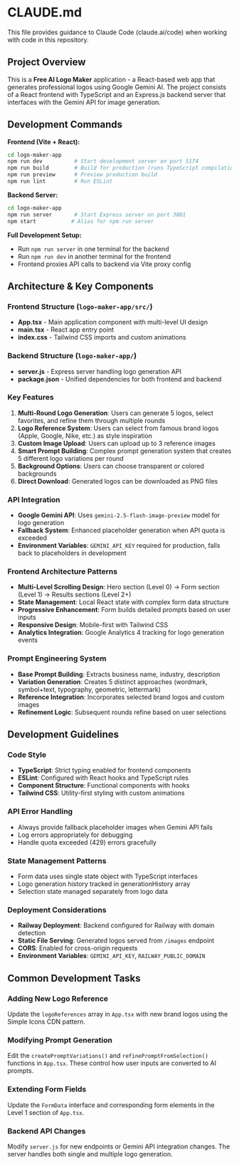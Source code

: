 # CLAUDE.md

This file provides guidance to Claude Code (claude.ai/code) when working with code in this repository.

## Project Overview

This is a **Free AI Logo Maker** application - a React-based web app that generates professional logos using Google Gemini AI. The project consists of a React frontend with TypeScript and an Express.js backend server that interfaces with the Gemini API for image generation.

## Development Commands

**Frontend (Vite + React):**
```bash
cd logo-maker-app
npm run dev          # Start development server on port 5174
npm run build        # Build for production (runs TypeScript compilation then Vite build)
npm run preview      # Preview production build
npm run lint         # Run ESLint
```

**Backend Server:**
```bash
cd logo-maker-app
npm run server       # Start Express server on port 3001
npm start           # Alias for npm run server
```

**Full Development Setup:**
- Run `npm run server` in one terminal for the backend
- Run `npm run dev` in another terminal for the frontend
- Frontend proxies API calls to backend via Vite proxy config

## Architecture & Key Components

### Frontend Structure (`logo-maker-app/src/`)
- **App.tsx** - Main application component with multi-level UI design
- **main.tsx** - React app entry point
- **index.css** - Tailwind CSS imports and custom animations

### Backend Structure (`logo-maker-app/`)
- **server.js** - Express server handling logo generation API
- **package.json** - Unified dependencies for both frontend and backend

### Key Features
1. **Multi-Round Logo Generation**: Users can generate 5 logos, select favorites, and refine them through multiple rounds
2. **Logo Reference System**: Users can select from famous brand logos (Apple, Google, Nike, etc.) as style inspiration
3. **Custom Image Upload**: Users can upload up to 3 reference images
4. **Smart Prompt Building**: Complex prompt generation system that creates 5 different logo variations per round
5. **Background Options**: Users can choose transparent or colored backgrounds
6. **Direct Download**: Generated logos can be downloaded as PNG files

### API Integration
- **Google Gemini API**: Uses `gemini-2.5-flash-image-preview` model for logo generation
- **Fallback System**: Enhanced placeholder generation when API quota is exceeded
- **Environment Variables**: `GEMINI_API_KEY` required for production, falls back to placeholders in development

### Frontend Architecture Patterns
- **Multi-Level Scrolling Design**: Hero section (Level 0) → Form section (Level 1) → Results sections (Level 2+)
- **State Management**: Local React state with complex form data structure
- **Progressive Enhancement**: Form builds detailed prompts based on user inputs
- **Responsive Design**: Mobile-first with Tailwind CSS
- **Analytics Integration**: Google Analytics 4 tracking for logo generation events

### Prompt Engineering System
- **Base Prompt Building**: Extracts business name, industry, description
- **Variation Generation**: Creates 5 distinct approaches (wordmark, symbol+text, typography, geometric, lettermark)
- **Reference Integration**: Incorporates selected brand logos and custom images
- **Refinement Logic**: Subsequent rounds refine based on user selections

## Development Guidelines

### Code Style
- **TypeScript**: Strict typing enabled for frontend components
- **ESLint**: Configured with React hooks and TypeScript rules
- **Component Structure**: Functional components with hooks
- **Tailwind CSS**: Utility-first styling with custom animations

### API Error Handling
- Always provide fallback placeholder images when Gemini API fails
- Log errors appropriately for debugging
- Handle quota exceeded (429) errors gracefully

### State Management Patterns
- Form data uses single state object with TypeScript interfaces
- Logo generation history tracked in generationHistory array
- Selection state managed separately from logo data

### Deployment Considerations
- **Railway Deployment**: Backend configured for Railway with domain detection
- **Static File Serving**: Generated logos served from `/images` endpoint
- **CORS**: Enabled for cross-origin requests
- **Environment Variables**: `GEMINI_API_KEY`, `RAILWAY_PUBLIC_DOMAIN`

## Common Development Tasks

### Adding New Logo Reference
Update the `logoReferences` array in `App.tsx` with new brand logos using the Simple Icons CDN pattern.

### Modifying Prompt Generation
Edit the `createPromptVariations()` and `refinePromptFromSelection()` functions in `App.tsx`. These control how user inputs are converted to AI prompts.

### Extending Form Fields
Update the `FormData` interface and corresponding form elements in the Level 1 section of `App.tsx`.

### Backend API Changes
Modify `server.js` for new endpoints or Gemini API integration changes. The server handles both single and multiple logo generation.